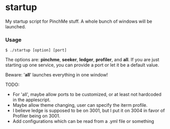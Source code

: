 # startup
My startup script for PinchMe stuff. A whole bunch of windows will be launched.


### Usage
```
$ ./startup [option] [port]
```

The options are: **pinchme**, **seeker**, **ledger**, **profiler**, and **all**.
If you are just starting up one service, you can provide a port
or let it be a default value.

Beware: '**all**' launches everything in one window!

TODO:
- For 'all', maybe allow ports to be customized, or at least not hardcoded in the applescript.
- Maybe allow theme changing, user can specify the iterm profile.
- I believe ledge is supposed to be on 3001, but I put it on 3004 in favor of Profiler being on 3001.
- Add configurations which can be read from a .yml file or something
